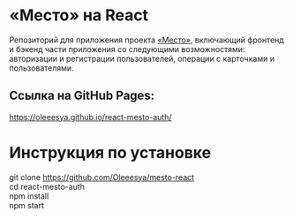 # «Место» на React  
Репозиторий для приложения проекта [«Место»](https://github.com/Oleeesya/mesto-react), включающий фронтенд и бэкенд части приложения со следующими возможностями: авторизации и регистрации пользователей, операции с карточками и пользователями.  


## Ссылка на GitHub Pages:

https://oleeesya.github.io/react-mesto-auth/  

# Инструкция по установке  

git clone https://github.com/Oleeesya/mesto-react  
cd react-mesto-auth  
npm install  
npm start  
